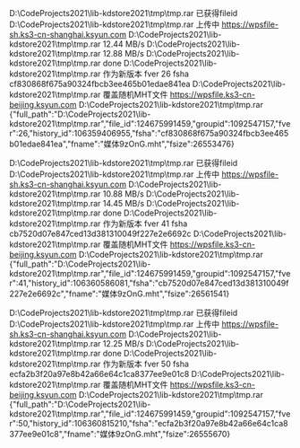 D:\CodeProjects2021\lib-kdstore2021\tmp\tmp.rar 已获得fileid
D:\CodeProjects2021\lib-kdstore2021\tmp\tmp.rar 上传中
https://wpsfile-sh.ks3-cn-shanghai.ksyun.com
D:\CodeProjects2021\lib-kdstore2021\tmp\tmp.rar 12.44 MB/s
D:\CodeProjects2021\lib-kdstore2021\tmp\tmp.rar 12.88 MB/s
D:\CodeProjects2021\lib-kdstore2021\tmp\tmp.rar done
D:\CodeProjects2021\lib-kdstore2021\tmp\tmp.rar 作为新版本
fver 26 
 fsha cf830868f675a90324fbcb3ee465b01edae841ea
D:\CodeProjects2021\lib-kdstore2021\tmp\tmp.rar 覆盖随机MHT文件
https://wpsfile.ks3-cn-beijing.ksyun.com
D:\CodeProjects2021\lib-kdstore2021\tmp\tmp.rar {"full_path":"D:\\CodeProjects2021\\lib-kdstore2021\\tmp\\tmp.rar","file_id":124675991459,"groupid":1092547157,"fver":26,"history_id":106359406955,"fsha":"cf830868f675a90324fbcb3ee465b01edae841ea","fname":"媒体9zOnG.mht","fsize":26553476}

D:\CodeProjects2021\lib-kdstore2021\tmp\tmp.rar 已获得fileid
D:\CodeProjects2021\lib-kdstore2021\tmp\tmp.rar 上传中
https://wpsfile-sh.ks3-cn-shanghai.ksyun.com
D:\CodeProjects2021\lib-kdstore2021\tmp\tmp.rar 10.88 MB/s
D:\CodeProjects2021\lib-kdstore2021\tmp\tmp.rar 14.45 MB/s
D:\CodeProjects2021\lib-kdstore2021\tmp\tmp.rar done
D:\CodeProjects2021\lib-kdstore2021\tmp\tmp.rar 作为新版本
fver 41 
 fsha cb7520d07e847ced13d381310049f227e2e6692c
D:\CodeProjects2021\lib-kdstore2021\tmp\tmp.rar 覆盖随机MHT文件
https://wpsfile.ks3-cn-beijing.ksyun.com
D:\CodeProjects2021\lib-kdstore2021\tmp\tmp.rar {"full_path":"D:\\CodeProjects2021\\lib-kdstore2021\\tmp\\tmp.rar","file_id":124675991459,"groupid":1092547157,"fver":41,"history_id":106360586081,"fsha":"cb7520d07e847ced13d381310049f227e2e6692c","fname":"媒体9zOnG.mht","fsize":26561541}

D:\CodeProjects2021\lib-kdstore2021\tmp\tmp.rar 已获得fileid
D:\CodeProjects2021\lib-kdstore2021\tmp\tmp.rar 上传中
https://wpsfile-sh.ks3-cn-shanghai.ksyun.com
D:\CodeProjects2021\lib-kdstore2021\tmp\tmp.rar 12.25 MB/s
D:\CodeProjects2021\lib-kdstore2021\tmp\tmp.rar done
D:\CodeProjects2021\lib-kdstore2021\tmp\tmp.rar 作为新版本
fver 50 
 fsha ecfa2b3f20a97e8b42a66e64c1ca8377ee9e01c8
D:\CodeProjects2021\lib-kdstore2021\tmp\tmp.rar 覆盖随机MHT文件
https://wpsfile.ks3-cn-beijing.ksyun.com
D:\CodeProjects2021\lib-kdstore2021\tmp\tmp.rar {"full_path":"D:\\CodeProjects2021\\lib-kdstore2021\\tmp\\tmp.rar","file_id":124675991459,"groupid":1092547157,"fver":50,"history_id":106360815210,"fsha":"ecfa2b3f20a97e8b42a66e64c1ca8377ee9e01c8","fname":"媒体9zOnG.mht","fsize":26555670}

